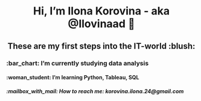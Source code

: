 <h1 align="center"> Hi, I’m Ilona Korovina - aka @Ilovinaad 👋</a>
<h2 align="center">These are my first steps into the IT-world  :blush: </a>
<h3 align="left"> :bar_chart: I’m currently studying data analysis </a>
<h4 align="left"> :woman_student: I’m learning Python, Tableau, SQL </a>
<h5 align="left"> :mailbox_with_mail: How to reach me: korovina.ilona.24@gmail.com </a>
<!---
Ilovinaad/Ilovinaad is a ✨ special ✨ repository because its `README.md` (this file) appears on your GitHub profile.
You can click the Preview link to take a look at your changes.
--->
